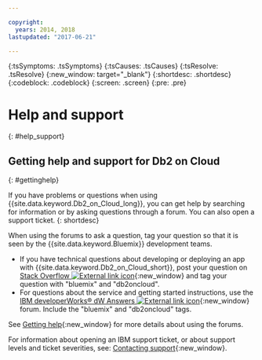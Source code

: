 ```yaml
---

copyright:
  years: 2014, 2018
lastupdated: "2017-06-21"

---
```


<!-- Attribute definitions --> 
{:tsSymptoms: .tsSymptoms} 
{:tsCauses: .tsCauses} 
{:tsResolve: .tsResolve} 
{:new_window: target="_blank"}
{:shortdesc: .shortdesc}
{:codeblock: .codeblock}
{:screen: .screen}
{:pre: .pre}

# Help and support
{: #help_support}

## Getting help and support for Db2 on Cloud
{: #gettinghelp}

If you have problems or questions when using {{site.data.keyword.Db2_on_Cloud_long}}, you can get help by searching for information or by asking questions through a forum. You can also open a support ticket.
{: shortdesc}

When using the forums to ask a question, tag your question so that it is seen by the {{site.data.keyword.Bluemix}} development teams.

* If you have technical questions about developing or deploying an app with {{site.data.keyword.Db2_on_Cloud_short}}, post your question on [Stack Overflow ![External link icon](../../icons/launch-glyph.svg "External link icon")](https://stackoverflow.com/questions/ask/advice?){:new_window} and tag your question with "bluemix" and "db2oncloud".
* For questions about the service and getting started instructions, use the [IBM developerWorks® dW Answers ![External link icon](../../icons/launch-glyph.svg "External link icon")](https://developer.ibm.com/answers/questions/ask/?smartspace=bluemix){:new_window} forum. Include the "bluemix" and "db2oncloud" tags.

See [Getting help](/docs/support/index.html#getting-help){:new_window} for more details about using the forums.

For information about opening an IBM support ticket, or about support levels and ticket severities, see: [Contacting support](/docs/support/index.html#contacting-support){:new_window}.



